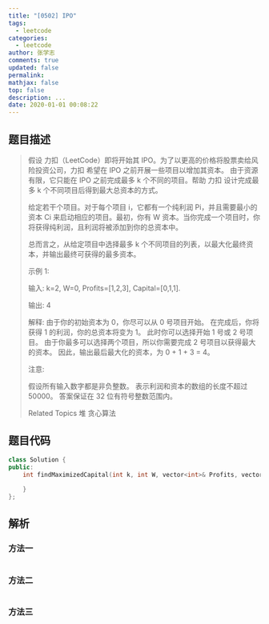 ```yaml
---
title: "[0502] IPO"
tags:
  - leetcode
categories:
  - leetcode
author: 张学志
comments: true
updated: false
permalink:
mathjax: false
top: false
description: ...
date: 2020-01-01 00:08:22
---
```


## 题目描述

> 假设 力扣（LeetCode）即将开始其 IPO。为了以更高的价格将股票卖给风险投资公司，力扣 希望在 IPO 之前开展一些项目以增加其资本。 由于资源有限，它只能在 IPO 之前完成最多 k 个不同的项目。帮助 力扣 设计完成最多 k 个不同项目后得到最大总资本的方式。 
> 
> 给定若干个项目。对于每个项目 i，它都有一个纯利润 Pi，并且需要最小的资本 Ci 来启动相应的项目。最初，你有 W 资本。当你完成一个项目时，你将获得纯利润，且利润将被添加到你的总资本中。 
> 
> 总而言之，从给定项目中选择最多 k 个不同项目的列表，以最大化最终资本，并输出最终可获得的最多资本。 
> 
> 示例 1: 
> 
> 输入: k=2, W=0, Profits=[1,2,3], Capital=[0,1,1].
> 
> 输出: 4
> 
> 解释:
> 由于你的初始资本为 0，你尽可以从 0 号项目开始。
> 在完成后，你将获得 1 的利润，你的总资本将变为 1。
> 此时你可以选择开始 1 号或 2 号项目。
> 由于你最多可以选择两个项目，所以你需要完成 2 号项目以获得最大的资本。
> 因此，输出最后最大化的资本，为 0 + 1 + 3 = 4。
> 
> 
> 
> 
> 注意: 
> 
> 
> 假设所有输入数字都是非负整数。 
> 表示利润和资本的数组的长度不超过 50000。 
> 答案保证在 32 位有符号整数范围内。 
> 
> 
> 
> Related Topics 堆 贪心算法

## 题目代码

```cpp
class Solution {
public:
    int findMaximizedCapital(int k, int W, vector<int>& Profits, vector<int>& Capital) {
        
    }
};
```

## 解析

### 方法一

```cpp

```

### 方法二

```cpp

```

### 方法三

```cpp

```

